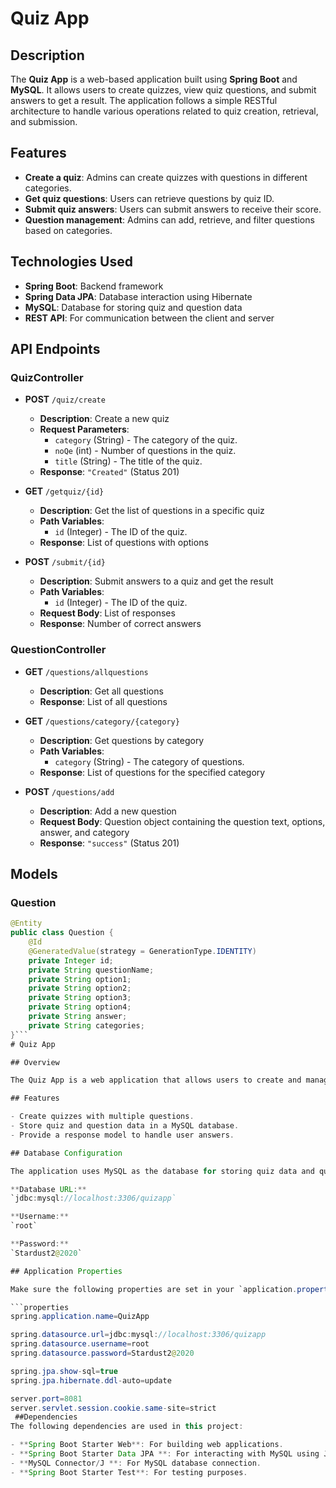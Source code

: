 # Quiz App

## Description

The **Quiz App** is a web-based application built using **Spring Boot** and **MySQL**. It allows users to create quizzes, view quiz questions, and submit answers to get a result. The application follows a simple RESTful architecture to handle various operations related to quiz creation, retrieval, and submission.

## Features

- **Create a quiz**: Admins can create quizzes with questions in different categories.
- **Get quiz questions**: Users can retrieve questions by quiz ID.
- **Submit quiz answers**: Users can submit answers to receive their score.
- **Question management**: Admins can add, retrieve, and filter questions based on categories.

## Technologies Used

- **Spring Boot**: Backend framework
- **Spring Data JPA**: Database interaction using Hibernate
- **MySQL**: Database for storing quiz and question data
- **REST API**: For communication between the client and server

## API Endpoints

### QuizController

- **POST** `/quiz/create`
  - **Description**: Create a new quiz
  - **Request Parameters**: 
    - `category` (String) - The category of the quiz.
    - `noQe` (int) - Number of questions in the quiz.
    - `title` (String) - The title of the quiz.
  - **Response**: `"Created"` (Status 201)

- **GET** `/getquiz/{id}`
  - **Description**: Get the list of questions in a specific quiz
  - **Path Variables**: 
    - `id` (Integer) - The ID of the quiz.
  - **Response**: List of questions with options

- **POST** `/submit/{id}`
  - **Description**: Submit answers to a quiz and get the result
  - **Path Variables**:
    - `id` (Integer) - The ID of the quiz.
  - **Request Body**: List of responses
  - **Response**: Number of correct answers

### QuestionController

- **GET** `/questions/allquestions`
  - **Description**: Get all questions
  - **Response**: List of all questions

- **GET** `/questions/category/{category}`
  - **Description**: Get questions by category
  - **Path Variables**: 
    - `category` (String) - The category of questions.
  - **Response**: List of questions for the specified category

- **POST** `/questions/add`
  - **Description**: Add a new question
  - **Request Body**: Question object containing the question text, options, answer, and category
  - **Response**: `"success"` (Status 201)

## Models

### Question

```java
@Entity
public class Question {
    @Id
    @GeneratedValue(strategy = GenerationType.IDENTITY)
    private Integer id;
    private String questionName;
    private String option1;
    private String option2;
    private String option3;
    private String option4;
    private String answer;
    private String categories;
}```
# Quiz App

## Overview

The Quiz App is a web application that allows users to create and manage quizzes with multiple questions. It is built using Spring Boot and integrates with a MySQL database for storing quiz data and questions.

## Features

- Create quizzes with multiple questions.
- Store quiz and question data in a MySQL database.
- Provide a response model to handle user answers.

## Database Configuration

The application uses MySQL as the database for storing quiz data and questions.

**Database URL:**  
`jdbc:mysql://localhost:3306/quizapp`

**Username:**  
`root`

**Password:**  
`Stardust2@2020`

## Application Properties

Make sure the following properties are set in your `application.properties` file:

```properties
spring.application.name=QuizApp

spring.datasource.url=jdbc:mysql://localhost:3306/quizapp
spring.datasource.username=root
spring.datasource.password=Stardust2@2020

spring.jpa.show-sql=true
spring.jpa.hibernate.ddl-auto=update

server.port=8081
server.servlet.session.cookie.same-site=strict
 ##Dependencies
The following dependencies are used in this project:

- **Spring Boot Starter Web**: For building web applications.
- **Spring Boot Starter Data JPA **: For interacting with MySQL using JPA.
- **MySQL Connector/J **: For MySQL database connection.
- **Spring Boot Starter Test**: For testing purposes.
